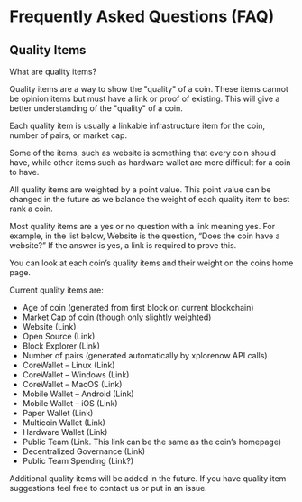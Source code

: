 # Frequently Asked Questions (FAQ)

## Quality Items

What are quality items?

Quality items are a way to show the "quality" of a coin.  These items cannot be opinion items but must have a link or proof of existing.  This will give a better understanding of the "quality" of a coin.

Each quality item is usually a linkable infrastructure item for the coin, number of pairs, or market cap.

Some of the items, such as website is something that every coin should have, while other items such as hardware wallet are more difficult for a coin to have.

All quality items are weighted by a point value.  This point value can be changed in the future as we balance the weight of each quality item to best rank a coin.

Most quality items are a yes or no question with a link meaning yes.  For example, in the list below, Website is the question, “Does the coin have a website?”  If the answer is yes, a link is required to prove this.

You can look at each coin’s quality items and their weight on the coins home page.

Current quality items are:
* Age of coin (generated from first block on current blockchain)
* Market Cap of coin (though only slightly weighted)
* Website (Link)
* Open Source (Link)
* Block Explorer (Link)
* Number of pairs (generated automatically by xplorenow API calls)
* CoreWallet – Linux (Link)
* CoreWallet – Windows (Link)
* CoreWallet – MacOS (Link)
* Mobile Wallet – Android (Link)
* Mobile Wallet – iOS (Link)
* Paper Wallet (Link)
* Multicoin Wallet (Link) 
* Hardware Wallet (Link)
* Public Team (Link.  This link can be the same as the coin’s homepage)
* Decentralized Governance (Link)
* Public Team Spending (Link?)

Additional quality items will be added in the future.  If you have quality item suggestions feel free to contact us or put in an issue.
